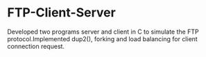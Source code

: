 # FTP-Client-Server
Developed two programs server and client in C to simulate the FTP protocol.Implemented dup2(), forking and load balancing for client connection request.
